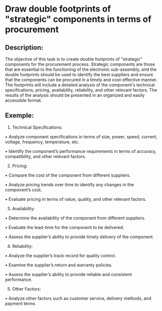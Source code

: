 # Draw double footprints of "strategic" components in terms of procurement

## Description:
The objective of this task is to create double footprints of "strategic" components for the procurement process. Strategic components are those that are essential to the functioning of the electronic sub-assembly, and the double footprints should be used to identify the best suppliers and ensure that the components can be procured in a timely and cost-effective manner. The footprints will include a detailed analysis of the component's technical specifications, pricing, availability, reliability, and other relevant factors. The results of the analysis should be presented in an organized and easily accessible format.

## Exemple:
1. Technical Specifications:

• Analyze component specifications in terms of size, power, speed, current, voltage, frequency, temperature, etc.

• Identify the component’s performance requirements in terms of accuracy, compatibility, and other relevant factors.

2. Pricing:

• Compare the cost of the component from different suppliers.

• Analyze pricing trends over time to identify any changes in the component’s cost.

• Evaluate pricing in terms of value, quality, and other relevant factors.

3. Availability:

• Determine the availability of the component from different suppliers.

• Evaluate the lead-time for the component to be delivered.

• Assess the supplier’s ability to provide timely delivery of the component.

4. Reliability:

• Analyze the supplier’s track record for quality control.

• Examine the supplier’s return and warranty policies.

• Assess the supplier’s ability to provide reliable and consistent performance.

5. Other Factors:

• Analyze other factors such as customer service, delivery methods, and payment terms